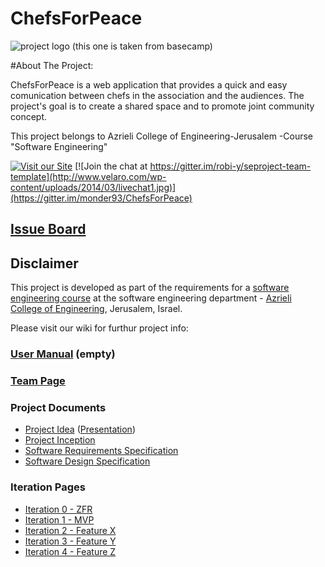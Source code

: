 # ChefsForPeace

![project logo (this one is taken from basecamp)](http://2.bp.blogspot.com/-Xb-HZReV1no/T93-0EpseEI/AAAAAAAARD0/upC-4aqt-9c/s1600/Chefs+for+peace.png)

#About The Project:

ChefsForPeace is a web application that provides a quick and easy comunication between chefs in the association and the audiences.
The project's goal is to create a shared space and to promote joint community concept.

This project belongs to  Azrieli College of Engineering-Jerusalem -Course "Software Engineering"

[![Visit our Site](http://forexreviewjournal.com/wp-content/uploads/21.jpg)](https://gitter.im/monder93/ChefsForPeace)
[![Join the chat at https://gitter.im/robi-y/seproject-team-template](http://www.velaro.com/wp-content/uploads/2014/03/livechat1.jpg)](https://gitter.im/monder93/ChefsForPeace)

## [Issue Board](https://huboard.com/robi-y/seproject-team-template#/)

## Disclaimer
This project is developed as part of the requirements for a [software engineering course](https://github.com/jce-il/se-class/wiki) at the software engineering department - [Azrieli College of Engineering](http://www.jce.ac.il/), Jerusalem, Israel.

Please visit our wiki for furthur project info: 

### [User Manual](../../wiki/user-manual) (empty)

### [Team Page](../../wiki/team)

### Project Documents
- [Project Idea](docs/idea.pdf) ([Presentation](docs/idea-slides.pdf))
- [Project Inception](../../wiki/inception)
- [Software Requirements Specification](../../wiki/srs)
- [Software Design Specification](../../wiki/sds)

### Iteration Pages
- [Iteration 0 - ZFR](../../wiki/iter0-zfr)
- [Iteration 1 - MVP]()
- [Iteration 2 - Feature X]()
- [Iteration 3 - Feature Y]()
- [Iteration 4 - Feature Z]()



